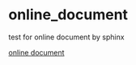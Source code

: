 # online_document
test for online document by sphinx

[online document](https://arthw.github.io/online_document/latest/)
